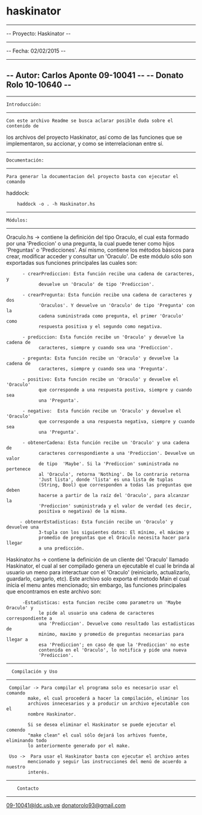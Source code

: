 # haskinator

--------------------------------------------------------------------------------
-- Proyecto: Haskinator                                                       --
--                                                                            --
-- Fecha: 02/02/2015                                                          --
--                                                                            --
-- Autor:  Carlos Aponte 09-10041                                             --
--         Donato Rolo   10-10640                                             --
--------------------------------------------------------------------------------

------------------------------------
    Introducción:
------------------------------------

    Con este archivo Readme se busca aclarar posible duda sobre el contenido de 
los archivos del proyecto Haskinator, así como de las funciones que se 
implementaron, su accionar, y como se interrelacionan entre sí.

------------------------------------
    Documentación:
------------------------------------

    Para generar la documentacion del proyecto basta con ejecutar el comando 
haddock:

        haddock -o . -h Haskinator.hs   

------------------------------------
    Módulos: 
------------------------------------

Oraculo.hs -> contiene la definición del tipo Oraculo, el cual esta formado por 
          una 'Prediccion' o una pregunta, la cual puede tener como hijos 
          'Preguntas' o 'Predicciones'. Así mismo, contiene los métodos básicos
          para crear, modificar acceder y consultar un 'Oraculo'. De este módulo
          sólo son exportadas sus funciones principales las cuales son:
          
          - crearPrediccion: Esta función recibe una cadena de caracteres, y 
                devuelve un 'Oraculo' de tipo 'Prediccion'.
        
          - crearPregunta: Esta función recibe una cadena de caracteres y dos 
                'Oraculos'. Y devuelve un 'Oraculo' de tipo 'Pregunta' con la 
                cadena suministrada como pregunta, el primer 'Oraculo' como 
                respuesta positiva y el segundo como negativa.
        
          - prediccion: Esta función recibe un 'Oraculo' y devuelve la cadena de
                caracteres, siempre y cuando sea una 'Prediccion'.

          - pregunta: Esta función recibe un 'Oraculo' y devuelve la cadena de 
                caracteres, siempre y cuando sea una 'Pregunta'.

          - positivo: Esta función recibe un 'Oraculo' y devuelve el 'Oraculo' 
                que corresponde a una respuesta postiva, siempre y cuando sea 
                una 'Pregunta'.

          - negativo:  Esta función recibe un 'Oraculo' y devuelve el 'Oraculo' 
                que corresponde a una respuesta negativa, siempre y cuando sea 
                una 'Pregunta'.

          - obtenerCadena: Esta función recibe un 'Oraculo' y una cadena de 
                caracteres correspondiente a una 'Prediccion'. Devuelve un valor
                de tipo  'Maybe'. Si la 'Prediccion' suministrada no pertenece 
                al 'Oraculo', retorna 'Nothing'. De lo contrario retorna 
                'Just lista', donde 'lista' es una lista de tuplas 
                (String, Bool) que corresponden a todas las preguntas que deben 
                hacerse a partir de la raíz del 'Oraculo', para alcanzar la 
                'Prediccion' suministrada y el valor de verdad (es decir, 
                positiva o negativa) de la misma.

         - obtenerEstadisticas: Esta función recibe un 'Oraculo' y devuelve una 
                3-tupla con los siguientes datos: El mínimo, el máximo y 
                promedio de preguntas que el Oráculo necesita hacer para llegar
                a una predicción.
        
        
Haskinator.hs -> contiene la definición de un cliente del 'Oraculo' llamado 
        Haskinator, el cual al ser compilado genera un ejecutable el cual le 
        brinda al usuario un meno para interactuar con el 'Oraculo' 
        (reiniciarlo, actualizarlo, guardarlo, cargarlo, etc). Este archivo solo
        exporta el metodo Main el cual inicia el menu antes mencionado; sin 
        embargo, las funciones principales que encontramos en este archivo son:
        
          -Estadisticas: esta funcion recibe como parametro un 'Maybe Oraculo' y
                le pide al usuario una cadena de caracteres correspondiente a 
                una 'Prediccion'. Devuelve como resultado las estadisticas de
                minimo, maximo y promedio de preguntas necesarias para llegar a 
                esa 'Prediccion'; en caso de que la 'Prediccion' no este 
                contenida en el 'Oraculo', lo notifica y pide una nueva 
                'Prediccion'.

------------------------------------   
      Compilación y Uso
------------------------------------ 
     
     Compilar -> Para compilar el programa solo es necesario usar el comando 
            make, el cual procederá a hacer la compilación, eliminar los 
            archivos innecesarios y a producir un archivo ejecutable con el 
            nombre Haskinator. 
     
            Si se desea eliminar el Haskinator se puede ejecutar el comendo 
            "make clean" el cual sólo dejará los arhivos fuente, eliminando todo
            lo anteriormente generado por el make.
     
     Uso ->  Para usar el Haskinator basta con ejecutar el archivo antes 
            mencionado y seguir las instrucciones del menú de acuerdo a nuestro
            interés.
         
------------------------------------   
        Contacto
------------------------------------ 

09-10041@ldc.usb.ve
donatorolo93@gmail.com
